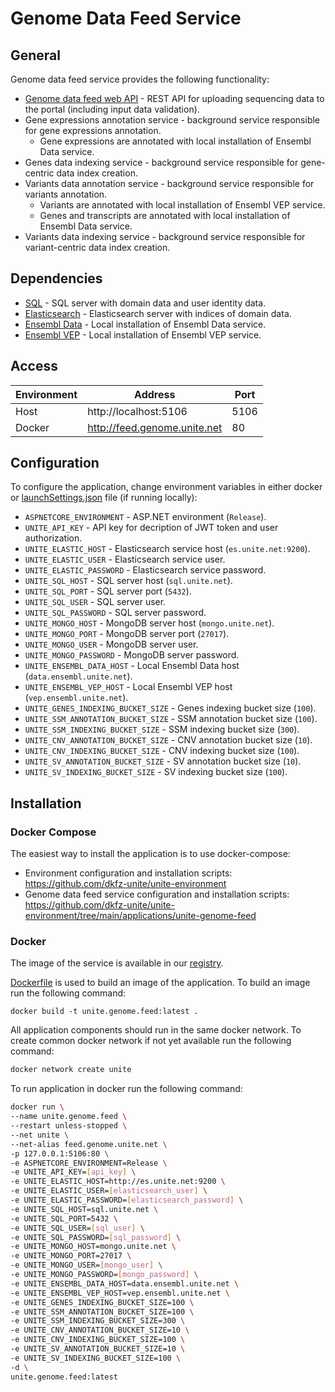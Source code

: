 # Genome Data Feed Service

## General
Genome data feed service provides the following functionality:
- [Genome data feed web API](Docs/api.md) - REST API for uploading sequencing data to the portal (including input data validation).
- Gene expressions annotation service - background service responsible for gene expressions annotation.
  - Gene expressions are annotated with local installation of Ensembl Data service.
- Genes data indexing service - background service responsible for gene-centric data index creation.
- Variants data annotation service - background service responsible for variants annotation.
  - Variants are annotated with local installation of Ensembl VEP service.
  - Genes and transcripts are annotated with local installation of Ensembl Data service.
- Variants data indexing service - background service responsible for variant-centric data index creation.

## Dependencies
- [SQL](https://github.com/dkfz-unite/unite-environment/tree/main/programs/postgresql) - SQL server with domain data and user identity data.
- [Elasticsearch](https://github.com/dkfz-unite/unite-environment/tree/main/programs/elasticsearch) - Elasticsearch server with indices of domain data.
- [Ensembl Data](https://github.com/dkfz-unite/unite-environment/tree/main/applications/unite-ensembl-data) - Local installation of Ensembl Data service.
- [Ensembl VEP](https://github.com/dkfz-unite/unite-environment/tree/main/applications/unite-ensembl-vep) - Local installation of Ensembl VEP service.

## Access
Environment|Address|Port
-----------|-------|----
Host|http://localhost:5106|5106
Docker|http://feed.genome.unite.net|80

## Configuration
To configure the application, change environment variables in either docker or [launchSettings.json](./Unite.Genome.Feed.Web/Properties/launchSettings.json) file (if running locally):

- `ASPNETCORE_ENVIRONMENT` - ASP.NET environment (`Release`).
- `UNITE_API_KEY` - API key for decription of JWT token and user authorization.
- `UNITE_ELASTIC_HOST` - Elasticsearch service host (`es.unite.net:9200`).
- `UNITE_ELASTIC_USER` - Elasticsearch service user.
- `UNITE_ELASTIC_PASSWORD` - Elasticsearch service password.
- `UNITE_SQL_HOST` - SQL server host (`sql.unite.net`).
- `UNITE_SQL_PORT` - SQL server port (`5432`).
- `UNITE_SQL_USER` - SQL server user.
- `UNITE_SQL_PASSWORD` - SQL server password.
- `UNITE_MONGO_HOST` - MongoDB server host (`mongo.unite.net`).
- `UNITE_MONGO_PORT` - MongoDB server port (`27017`).
- `UNITE_MONGO_USER` - MongoDB server user.
- `UNITE_MONGO_PASSWORD` - MongoDB server password.
- `UNITE_ENSEMBL_DATA_HOST` - Local Ensembl Data host (`data.ensembl.unite.net`).
- `UNITE_ENSEMBL_VEP_HOST` - Local Ensembl VEP host (`vep.ensembl.unite.net`).
- `UNITE_GENES_INDEXING_BUCKET_SIZE` - Genes indexing bucket size (`100`).
- `UNITE_SSM_ANNOTATION_BUCKET_SIZE` - SSM annotation bucket size (`100`).
- `UNITE_SSM_INDEXING_BUCKET_SIZE` - SSM indexing bucket size (`300`).
- `UNITE_CNV_ANNOTATION_BUCKET_SIZE` - CNV annotation bucket size (`10`).
- `UNITE_CNV_INDEXING_BUCKET_SIZE` - CNV indexing bucket size (`100`).
- `UNITE_SV_ANNOTATION_BUCKET_SIZE` - SV annotation bucket size (`10`).
- `UNITE_SV_INDEXING_BUCKET_SIZE` - SV indexing bucket size (`100`).


## Installation

### Docker Compose
The easiest way to install the application is to use docker-compose:
- Environment configuration and installation scripts: https://github.com/dkfz-unite/unite-environment
- Genome data feed service configuration and installation scripts: https://github.com/dkfz-unite/unite-environment/tree/main/applications/unite-genome-feed

### Docker
The image of the service is available in our [registry](https://github.com/dkfz-unite/unite-genome-feed/pkgs/container/unite-genome-feed).

[Dockerfile](./Dockerfile) is used to build an image of the application.
To build an image run the following command:
```
docker build -t unite.genome.feed:latest .
```

All application components should run in the same docker network.
To create common docker network if not yet available run the following command:
```bash
docker network create unite
```

To run application in docker run the following command:
```bash
docker run \
--name unite.genome.feed \
--restart unless-stopped \
--net unite \
--net-alias feed.genome.unite.net \
-p 127.0.0.1:5106:80 \
-e ASPNETCORE_ENVIRONMENT=Release \
-e UNITE_API_KEY=[api_key] \
-e UNITE_ELASTIC_HOST=http://es.unite.net:9200 \
-e UNITE_ELASTIC_USER=[elasticsearch_user] \
-e UNITE_ELASTIC_PASSWORD=[elasticsearch_password] \
-e UNITE_SQL_HOST=sql.unite.net \
-e UNITE_SQL_PORT=5432 \
-e UNITE_SQL_USER=[sql_user] \
-e UNITE_SQL_PASSWORD=[sql_password] \
-e UNITE_MONGO_HOST=mongo.unite.net \
-e UNITE_MONGO_PORT=27017 \
-e UNITE_MONGO_USER=[mongo_user] \
-e UNITE_MONGO_PASSWORD=[mongo_password] \
-e UNITE_ENSEMBL_DATA_HOST=data.ensembl.unite.net \
-e UNITE_ENSEMBL_VEP_HOST=vep.ensembl.unite.net \
-e UNITE_GENES_INDEXING_BUCKET_SIZE=100 \
-e UNITE_SSM_ANNOTATION_BUCKET_SIZE=100 \
-e UNITE_SSM_INDEXING_BUCKET_SIZE=300 \
-e UNITE_CNV_ANNOTATION_BUCKET_SIZE=10 \
-e UNITE_CNV_INDEXING_BUCKET_SIZE=100 \
-e UNITE_SV_ANNOTATION_BUCKET_SIZE=10 \
-e UNITE_SV_INDEXING_BUCKET_SIZE=100 \
-d \
unite.genome.feed:latest
```
